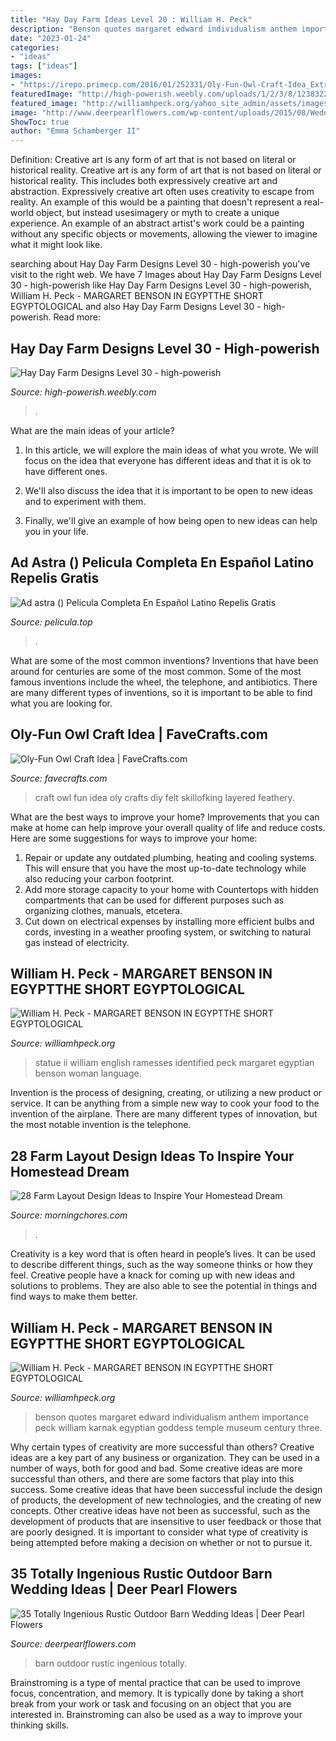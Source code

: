```yaml
---
title: "Hay Day Farm Ideas Level 20 : William H. Peck"
description: "Benson quotes margaret edward individualism anthem importance peck william karnak egyptian goddess temple museum century three"
date: "2023-01-24"
categories:
- "ideas"
tags: ["ideas"]
images:
- "https://irepo.primecp.com/2016/01/252331/Oly-Fun-Owl-Craft-Idea_ExtraLarge1000_ID-1378337.jpg?v=1378337"
featuredImage: "http://high-powerish.weebly.com/uploads/1/2/3/8/123832210/842527718.jpg"
featured_image: "http://williamhpeck.org/yahoo_site_admin/assets/images/Bensonewben.302112655_std.jpg"
image: "http://www.deerpearlflowers.com/wp-content/uploads/2015/08/Wedding-Ideas-Set-in-the-Outdoor-Rustic-Barn-Wedding.jpg"
ShowToc: true
author: "Emma Schamberger II"
---
```



Definition: Creative art is any form of art that is not based on literal or historical reality.
Creative art is any form of art that is not based on literal or historical reality. This includes both expressively creative art and abstraction. Expressively creative art often uses creativity to escape from reality. An example of this would be a painting that doesn't represent a real-world object, but instead usesimagery or myth to create a unique experience. An example of an abstract artist's work could be a painting without any specific objects or movements, allowing the viewer to imagine what it might look like.

	

		
searching about Hay Day Farm Designs Level 30 - high-powerish you've visit to the right web. We have 7 Images about Hay Day Farm Designs Level 30 - high-powerish like Hay Day Farm Designs Level 30 - high-powerish, William H. Peck - MARGARET BENSON IN EGYPTTHE SHORT EGYPTOLOGICAL and also Hay Day Farm Designs Level 30 - high-powerish. Read more:
		
    
## Hay Day Farm Designs Level 30 - High-powerish

<img loading=lazy src="http://high-powerish.weebly.com/uploads/1/2/3/8/123832210/842527718.jpg" onerror="this.onerror=null;this.src='https://tse4.mm.bing.net/th?id=OIP.CqcZKZQEFC_5pArH3EZytAHaEK&amp;pid=15.1';" alt="Hay Day Farm Designs Level 30 - high-powerish">

_Source: high-powerish.weebly.com_

>. 

	

What are the main ideas of your article?
1. In this article, we will explore the main ideas of what you wrote. We will focus on the idea that everyone has different ideas and that it is ok to have different ones.
2. We'll also discuss the idea that it is important to be open to new ideas and to experiment with them.

3. Finally, we'll give an example of how being open to new ideas can help you in your life.

    
## Ad Astra () Pelicula Completa En Español Latino Repelis Gratis

<img loading=lazy src="https://image.tmdb.org/t/p/w1280/p3TCqUDoVsrIm8fHK9KOTfWnDjZ.jpg" onerror="this.onerror=null;this.src='https://tse1.mm.bing.net/th?id=OIP.NwIMPpQoyz4Sp-kGJMiUXAHaEK&amp;pid=15.1';" alt="Ad astra () Pelicula Completa En Español Latino Repelis Gratis">

_Source: pelicula.top_

>. 

	

What are some of the most common inventions?
Inventions that have been around for centuries are some of the most common. Some of the most famous inventions include the wheel, the telephone, and antibiotics. There are many different types of inventions, so it is important to be able to find what you are looking for.

    
## Oly-Fun Owl Craft Idea | FaveCrafts.com

<img loading=lazy src="https://irepo.primecp.com/2016/01/252331/Oly-Fun-Owl-Craft-Idea_ExtraLarge1000_ID-1378337.jpg?v=1378337" onerror="this.onerror=null;this.src='https://tse4.mm.bing.net/th?id=OIP.nqs2EwrcXtppcsNUQpR5UwHaFI&amp;pid=15.1';" alt="Oly-Fun Owl Craft Idea | FaveCrafts.com">

_Source: favecrafts.com_

>craft owl fun idea oly crafts diy felt skillofking layered feathery. 

	

What are the best ways to improve your home?
Improvements that you can make at home can help improve your overall quality of life and reduce costs. Here are some suggestions for ways to improve your home: 
1. Repair or update any outdated plumbing, heating and cooling systems. This will ensure that you have the most up-to-date technology while also reducing your carbon footprint. 
2. Add more storage capacity to your home with Countertops with hidden compartments that can be used for different purposes such as organizing clothes, manuals, etcetera. 
3. Cut down on electrical expenses by installing more efficient bulbs and cords, investing in a weather proofing system, or switching to natural gas instead of electricity. 

    
## William H. Peck - MARGARET BENSON IN EGYPTTHE SHORT EGYPTOLOGICAL

<img loading=lazy src="http://williamhpeck.org/yahoo_site_admin/assets/images/Kimbell-statue.302113831_std.jpg" onerror="this.onerror=null;this.src='https://tse3.mm.bing.net/th?id=OIP.jnHTm5OK58cFz0NkLEgBTAAAAA&amp;pid=15.1';" alt="William H. Peck - MARGARET BENSON IN EGYPTTHE SHORT EGYPTOLOGICAL">

_Source: williamhpeck.org_

>statue ii william english ramesses identified peck margaret egyptian benson woman language. 

	

Invention is the process of designing, creating, or utilizing a new product or service. It can be anything from a simple new way to cook your food to the invention of the airplane. There are many different types of innovation, but the most notable invention is the telephone.

    
## 28 Farm Layout Design Ideas To Inspire Your Homestead Dream

<img loading=lazy src="https://cdn.morningchores.com/wp-content/uploads/2016/11/FL18.jpg" onerror="this.onerror=null;this.src='https://tse4.mm.bing.net/th?id=OIP.l1wlihDG34ytLJcqckvqcAHaFK&amp;pid=15.1';" alt="28 Farm Layout Design Ideas to Inspire Your Homestead Dream">

_Source: morningchores.com_

>. 

	

Creativity is a key word that is often heard in people’s lives. It can be used to describe different things, such as the way someone thinks or how they feel. Creative people have a knack for coming up with new ideas and solutions to problems. They are also able to see the potential in things and find ways to make them better.

    
## William H. Peck - MARGARET BENSON IN EGYPTTHE SHORT EGYPTOLOGICAL

<img loading=lazy src="http://williamhpeck.org/yahoo_site_admin/assets/images/Bensonewben.302112655_std.jpg" onerror="this.onerror=null;this.src='https://tse1.mm.bing.net/th?id=OIP.MSAhbb0EcKe2ITKMdLQMTAAAAA&amp;pid=15.1';" alt="William H. Peck - MARGARET BENSON IN EGYPTTHE SHORT EGYPTOLOGICAL">

_Source: williamhpeck.org_

>benson quotes margaret edward individualism anthem importance peck william karnak egyptian goddess temple museum century three. 

	

Why certain types of creativity are more successful than others?
Creative ideas are a key part of any business or organization. They can be used in a number of ways, both for good and bad. Some creative ideas are more successful than others, and there are some factors that play into this success.
Some creative ideas that have been successful include the design of products, the development of new technologies, and the creating of new concepts. Other creative ideas have not been as successful, such as the development of products that are insensitive to user feedback or those that are poorly designed. It is important to consider what type of creativity is being attempted before making a decision on whether or not to pursue it.

    
## 35 Totally Ingenious Rustic Outdoor Barn Wedding Ideas | Deer Pearl Flowers

<img loading=lazy src="http://www.deerpearlflowers.com/wp-content/uploads/2015/08/Wedding-Ideas-Set-in-the-Outdoor-Rustic-Barn-Wedding.jpg" onerror="this.onerror=null;this.src='https://tse2.mm.bing.net/th?id=OIP.Z7jOi_JUTDzk_L50W6E97gHaLH&amp;pid=15.1';" alt="35 Totally Ingenious Rustic Outdoor Barn Wedding Ideas | Deer Pearl Flowers">

_Source: deerpearlflowers.com_

>barn outdoor rustic ingenious totally. 

	

Brainstroming is a type of mental practice that can be used to improve focus, concentration, and memory. It is typically done by taking a short break from your work or task and focusing on an object that you are interested in. Brainstroming can also be used as a way to improve your thinking skills.

